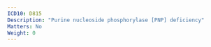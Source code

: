 ```yaml
---
ICD10: D815
Description: "Purine nucleoside phosphorylase [PNP] deficiency"
Matters: No
Weight: 0
---
```


